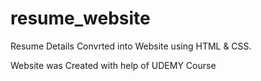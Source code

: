 # resume_website
Resume Details Convrted into Website using HTML & CSS.

Website was Created with help of UDEMY Course
